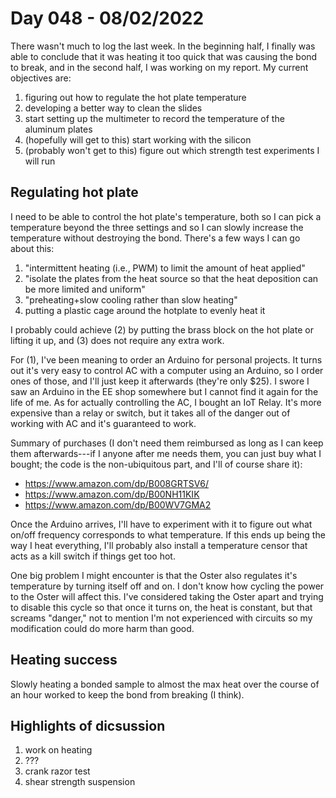 # Day 048 - 08/02/2022

There wasn't much to log the last week. In the beginning half, I finally was able to conclude that it was heating it too quick that was causing the bond to break, and in the second half, I was working on my report. My current objectives are:

1) figuring out how to regulate the hot plate temperature
2) developing a better way to clean the slides
3) start setting up the multimeter to record the temperature of the aluminum plates
4) (hopefully will get to this) start working with the silicon
5) (probably won't get to this) figure out which strength test experiments I will run

## Regulating hot plate

I need to be able to control the hot plate's temperature, both so I can pick a temperature beyond the three settings and so I can slowly increase the temperature without destroying the bond. There's a few ways I can go about this:

1) "intermittent heating (i.e., PWM) to limit the amount of heat applied"
2) "isolate the plates from the heat source so that the heat deposition can be more limited and uniform"
3) "preheating+slow cooling rather than slow heating"
4) putting a plastic cage around the hotplate to evenly heat it

I probably could achieve (2) by putting the brass block on the hot plate or lifting it up, and (3) does not require any extra work.

For (1), I've been meaning to order an Arduino for personal projects. It turns out it's very easy to control AC with a computer using an Arduino, so I order ones of those, and I'll just keep it afterwards (they're only $25). I swore I saw an Arduino in the EE shop somewhere but I cannot find it again for the life of me. As for actually controlling the AC, I bought an IoT Relay. It's more expensive than a relay or switch, but it takes all of the danger out of working with AC and it's guaranteed to work. 

Summary of purchases (I don't need them reimbursed as long as I can keep them afterwards---if I anyone after me needs them, you can just buy what I bought; the code is the non-ubiquitous part, and I'll of course share it):
- https://www.amazon.com/dp/B008GRTSV6/
- https://www.amazon.com/dp/B00NH11KIK
- https://www.amazon.com/dp/B00WV7GMA2

Once the Arduino arrives, I'll have to experiment with it to figure out what on/off frequency corresponds to what temperature. If this ends up being the way I heat everything, I'll probably also install a temperature censor that acts as a kill switch if things get too hot.

One big problem I might encounter is that the Oster also regulates it's temperature by turning itself off and on. I don't know how cycling the power to the Oster will affect this. I've considered taking the Oster apart and trying to disable this cycle so that once it turns on, the heat is constant, but that screams "danger," not to mention I'm not experienced with circuits so my modification could do more harm than good.

## Heating success

Slowly heating a bonded sample to almost the max heat over the course of an hour worked to keep the bond from breaking (I think).

## Highlights of dicsussion

1) work on heating
2) ???
3) crank razor test
4) shear strength suspension
